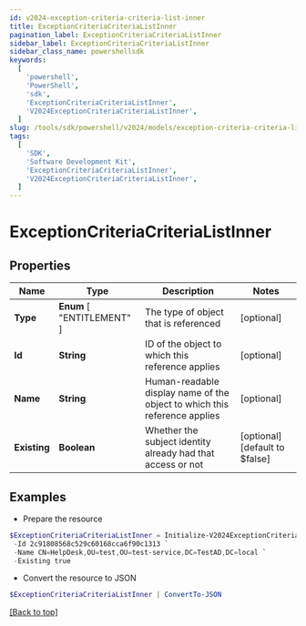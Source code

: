 ```yaml
---
id: v2024-exception-criteria-criteria-list-inner
title: ExceptionCriteriaCriteriaListInner
pagination_label: ExceptionCriteriaCriteriaListInner
sidebar_label: ExceptionCriteriaCriteriaListInner
sidebar_class_name: powershellsdk
keywords:
  [
    'powershell',
    'PowerShell',
    'sdk',
    'ExceptionCriteriaCriteriaListInner',
    'V2024ExceptionCriteriaCriteriaListInner',
  ]
slug: /tools/sdk/powershell/v2024/models/exception-criteria-criteria-list-inner
tags:
  [
    'SDK',
    'Software Development Kit',
    'ExceptionCriteriaCriteriaListInner',
    'V2024ExceptionCriteriaCriteriaListInner',
  ]
---
```


# ExceptionCriteriaCriteriaListInner

## Properties

| Name | Type | Description | Notes |
| --- | --- | --- | --- |
| **Type** | **Enum** [ "ENTITLEMENT" ] | The type of object that is referenced | [optional] |
| **Id** | **String** | ID of the object to which this reference applies | [optional] |
| **Name** | **String** | Human-readable display name of the object to which this reference applies | [optional] |
| **Existing** | **Boolean** | Whether the subject identity already had that access or not | [optional] [default to $false] |

## Examples

- Prepare the resource

```powershell
$ExceptionCriteriaCriteriaListInner = Initialize-V2024ExceptionCriteriaCriteriaListInner  -Type ENTITLEMENT `
 -Id 2c91808568c529c60168cca6f90c1313 `
 -Name CN=HelpDesk,OU=test,OU=test-service,DC=TestAD,DC=local `
 -Existing true
```

- Convert the resource to JSON

```powershell
$ExceptionCriteriaCriteriaListInner | ConvertTo-JSON
```

[[Back to top]](#)
